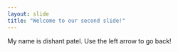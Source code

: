 ```yaml
---
layout: slide
title: "Welcome to our second slide!"
---
```

My name is dishant patel.
Use the left arrow to go back!
